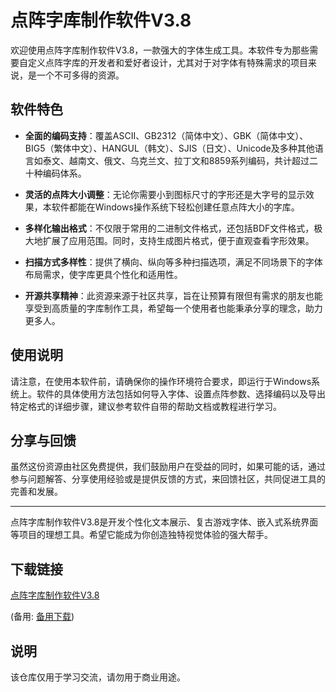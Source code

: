 # 点阵字库制作软件V3.8

欢迎使用点阵字库制作软件V3.8，一款强大的字体生成工具。本软件专为那些需要自定义点阵字库的开发者和爱好者设计，尤其对于对字体有特殊需求的项目来说，是一个不可多得的资源。

## 软件特色

- **全面的编码支持**：覆盖ASCII、GB2312（简体中文）、GBK（简体中文）、BIG5（繁体中文）、HANGUL（韩文）、SJIS（日文）、Unicode及多种其他语言如泰文、越南文、俄文、乌克兰文、拉丁文和8859系列编码，共计超过二十种编码体系。
  
- **灵活的点阵大小调整**：无论你需要小到图标尺寸的字形还是大字号的显示效果，本软件都能在Windows操作系统下轻松创建任意点阵大小的字库。

- **多样化输出格式**：不仅限于常用的二进制文件格式，还包括BDF文件格式，极大地扩展了应用范围。同时，支持生成图片格式，便于直观查看字形效果。

- **扫描方式多样性**：提供了横向、纵向等多种扫描选项，满足不同场景下的字体布局需求，使字库更具个性化和适用性。

- **开源共享精神**：此资源来源于社区共享，旨在让预算有限但有需求的朋友也能享受到高质量的字库制作工具，希望每一个使用者也能秉承分享的理念，助力更多人。

## 使用说明

请注意，在使用本软件前，请确保你的操作环境符合要求，即运行于Windows系统上。软件的具体使用方法包括如何导入字体、设置点阵参数、选择编码以及导出特定格式的详细步骤，建议参考软件自带的帮助文档或教程进行学习。

## 分享与回馈

虽然这份资源由社区免费提供，我们鼓励用户在受益的同时，如果可能的话，通过参与问题解答、分享使用经验或是提供反馈的方式，来回馈社区，共同促进工具的完善和发展。

---

点阵字库制作软件V3.8是开发个性化文本展示、复古游戏字体、嵌入式系统界面等项目的理想工具。希望它能成为你创造独特视觉体验的强大帮手。

## 下载链接
[点阵字库制作软件V3.8](https://pan.quark.cn/s/378514cfc89c) 

(备用: [备用下载](https://pan.baidu.com/s/1Vr2xFf7k0T6a3ZcKCtlI4w?pwd=1234))

## 说明

该仓库仅用于学习交流，请勿用于商业用途。
